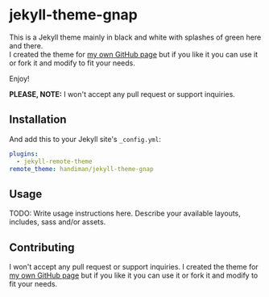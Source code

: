 # jekyll-theme-gnap

This is a Jekyll theme mainly in black and white with splashes of green here and there.   
I created the theme for [my own GitHub page](https://www.henrikbecker.net) but if you like it you can use it or fork it and modify to fit your needs. 

Enjoy!

**PLEASE, NOTE:**
I won't accept any pull request or support inquiries.

## Installation

And add this to your Jekyll site's `_config.yml`:
```yaml
plugins:
  - jekyll-remote-theme
remote_theme: handiman/jekyll-theme-gnap     
```

## Usage

TODO: Write usage instructions here. Describe your available layouts, includes, sass and/or assets.

## Contributing

I won't accept any pull request or support inquiries.
I created the theme for [my own GitHub page](https://www.henrikbecker.net) but if you like it you can use it or fork it and modify to fit your needs. 
